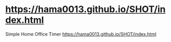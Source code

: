 # https://hama0013.github.io/SHOT/index.html
Simple Home Office Timer
https://hama0013.github.io/SHOT/index.html
